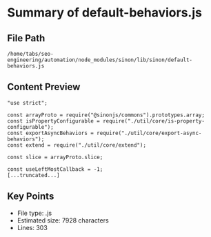 # Summary of default-behaviors.js
  
## File Path
`/home/tabs/seo-engineering/automation/node_modules/sinon/lib/sinon/default-behaviors.js`

## Content Preview
```
"use strict";

const arrayProto = require("@sinonjs/commons").prototypes.array;
const isPropertyConfigurable = require("./util/core/is-property-configurable");
const exportAsyncBehaviors = require("./util/core/export-async-behaviors");
const extend = require("./util/core/extend");

const slice = arrayProto.slice;

const useLeftMostCallback = -1;
[...truncated...]
```

## Key Points
- File type: .js
- Estimated size: 7928 characters
- Lines: 303
